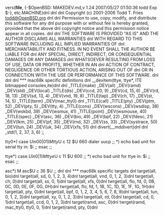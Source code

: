vers(__file__,
	{-$OpenBSD: MAKEDEV.md,v 1.24 2007/05/27 01:50:36 todd Exp $-},
etc.MACHINE)dnl
dnl
dnl Copyright (c) 2001-2006 Todd T. Fries <todd@OpenBSD.org>
dnl
dnl Permission to use, copy, modify, and distribute this software for any
dnl purpose with or without fee is hereby granted, provided that the above
dnl copyright notice and this permission notice appear in all copies.
dnl
dnl THE SOFTWARE IS PROVIDED "AS IS" AND THE AUTHOR DISCLAIMS ALL WARRANTIES
dnl WITH REGARD TO THIS SOFTWARE INCLUDING ALL IMPLIED WARRANTIES OF
dnl MERCHANTABILITY AND FITNESS. IN NO EVENT SHALL THE AUTHOR BE LIABLE FOR
dnl ANY SPECIAL, DIRECT, INDIRECT, OR CONSEQUENTIAL DAMAGES OR ANY DAMAGES
dnl WHATSOEVER RESULTING FROM LOSS OF USE, DATA OR PROFITS, WHETHER IN AN
dnl ACTION OF CONTRACT, NEGLIGENCE OR OTHER TORTIOUS ACTION, ARISING OUT OF
dnl OR IN CONNECTION WITH THE USE OR PERFORMANCE OF THIS SOFTWARE.
dnl
dnl
dnl *** mac68k specific definitions
dnl
__devitem(ttye, ttye*, ITE bitmapped consoles,ite)dnl
dnl
_TITLE(make)
_DEV(all)
_DEV(ramd)
_DEV(std)
_DEV(local)
_TITLE(dis)
_DEV(ccd, 20, 9)
_DEV(cd, 15, 6)
_DEV(rd, 18, 13)
_DEV(sd, 13, 4)
_DEV(vnd, 19, 8)
_TITLE(tap)
_DEV(ch, 17)
_DEV(st, 14, 5)
_TITLE(term)
_DEV(mac_tty0)
dnl _TITLE(call)
_TITLE(pty)
_DEV(ptm, 52)
_DEV(pty, 5)
_DEV(tty, 4)
_TITLE(cons)
_DEV(wscons)
_DEV(wsdisp, 38)
_DEV(wskbd, 39)
_DEV(wsmux, 41)
_TITLE(point)
_DEV(wsmouse, 40)
_TITLE(spec)
_DEV(asc, 36)
_DEV(bio, 49)
_DEV(bpf, 22)
_DEV(fdesc, 21)
_DEV(lkm, 25)
_DEV(pf, 35)
_DEV(rnd, 32)
_DEV(ss, 33)
_DEV(systrace, 50)
_DEV(tun, 24)
_DEV(uk, 34)
_DEV(xfs, 51)
dnl
divert(__mddivert)dnl
dnl
_std(1, 2, 37, 3, 6)
	;;

tty0*)
	case $U in
	00|01)
		M tty$U c 12 $U 660 dialer uucp
		;;
	*)
		echo bad unit for serial tty in: $i
		;;
	esac
	;;

ttye*)
	case $U in
	0|1)
		M ttye$U c 11 $U 600
		;;
	*)
		echo bad unit for ttye in: $i
		;;
	esac
	;;

asc*)
	M asc$U c 36 $U
	;;
dnl
dnl *** mac68k specific targets
dnl
target(all, bio)dnl
target(all, sd, 0, 1, 2, 3, 4)dnl
target(all, vnd, 0, 1, 2, 3)dnl
target(all, ch, 0)dnl
target(all, ss, 0, 1)dnl
target(all, xfs, 0)dnl
twrget(all, flo, fd, 0, 0B, 0C, 0D, 0E, 0F, 0G, 0H)dnl
twrget(all, flo, fd, 1, 1B, 1C, 1D, 1E, 1F, 1G, 1H)dnl
target(all, pty, 0)dnl
target(all, bpf, 0, 1, 2, 3, 4, 5, 6, 7, 8, 9)dnl
target(all, tun, 0, 1, 2, 3)dnl
target(all, xy, 0, 1, 2, 3)dnl
target(all, rd, 0)dnl
target(all, cd, 0, 1)dnl
target(all, ccd, 0, 1, 2, 3)dnl
target(ramd, asc, 0)dnl
twrget(ramd, mac_tty0, tty0, 0, 1)dnl
target(ramd, pty, 0)dnl
